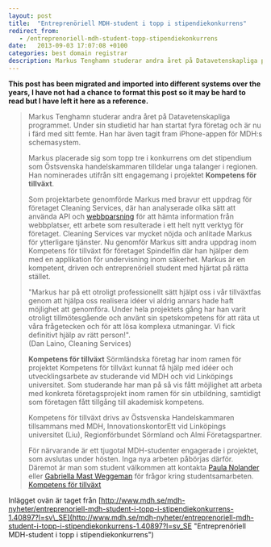 ```yaml
---
layout: post
title:  "Entreprenöriell MDH-student i topp i stipendiekonkurrens"
redirect_from:
   - /entreprenoriell-mdh-student-topp-stipendiekonkurrens
date:   2013-09-03 17:07:08 +0100
categories: best domain registrar
description: Markus Tenghamn studerar andra året på Datavetenskapliga programmet. Under sin studietid har han startat fyra företag och är nu i färd med sitt femte. Han har även tagit fram iPhone-...
---
```


**This post has been migrated and imported into different systems over the years, I have not had a chance to format this post so it may be hard to read but I have left it here as a reference.**

> Markus Tenghamn studerar andra året på Datavetenskapliga programmet. Under sin studietid har han startat fyra företag och är nu i färd med sitt femte. Han har även tagit fram iPhone-appen för MDH:s schemasystem.  
>   
>  Markus placerade sig som topp tre i konkurrens om det stipendium som Östsvenska handelskammaren tilldelar unga talanger i regionen. Han nominerades utifrån sitt engagemang i projektet **Kompetens för tillväxt**.  
>   
>  Som projektarbete genomförde Markus med bravur ett uppdrag för företaget Cleaning Services, där han analyserade olika sätt att använda API och [webbparsning](http://sv.wikipedia.org/wiki/Parser "webbparsning") för att hämta information från webbplatser, ett arbete som resulterade i ett helt nytt verktyg för företaget. Cleaning Services var mycket nöjda och anlitade Markus för ytterligare tjänster. Nu genomför Markus sitt andra uppdrag inom Kompetens för tillväxt för företaget Spindelfin där han hjälper dem med en applikation för undervisning inom säkerhet. Markus är en kompetent, driven och entreprenöriell student med hjärtat på rätta stället.  
>   
>  "Markus har på ett otroligt professionellt sätt hjälpt oss i vår tillväxtfas genom att hjälpa oss realisera idéer vi aldrig annars hade haft möjlighet att genomföra. Under hela projektets gång har han varit otroligt tillmötesgående och använt sin spetskompetens för att räta ut våra frågetecken och för att lösa komplexa utmaningar. Vi fick definitivt hjälp av rätt person!".  
>  (Dan Laino, Cleaning Services)  
>   
> **Kompetens för tillväxt** Sörmländska företag har inom ramen för projektet Kompetens för tillväxt kunnat få hjälp med idéer och utvecklingsarbete av studerande vid MDH och vid Linköpings universitet. Som studerande har man på så vis fått möjlighet att arbeta med konkreta företagsprojekt inom ramen för sin utbildning, samtidigt som företagen fått tillgång till akademisk kompetens.  
>   
>  Kompetens för tillväxt drivs av Östsvenska Handelskammaren tillsammans med MDH, InnovationskontorEtt vid Linköpings universitet (Liu), Regionförbundet Sörmland och Almi Företagspartner.  
>   
>  För närvarande är ett tjugotal MDH-studenter engagerade i projektet, som avslutas under hösten. Inga nya arbeten påbörjas därför. Däremot är man som student välkommen att kontakta [Paula Nolander](http://www.mdh.se/personal/VisaPerson?fornamn=Paula&efternamn=Nolander) eller [Gabriella Mast Weggeman](http://www.mdh.se/personal/VisaPerson?fornamn=Gabriella&mellannamn=Mast&efternamn=Weggeman) för frågor kring studentsamarbeten. [Kompetens för tillväxt](http://www.ostsvenskahandelskammaren.se/img/2012/6/29/1660051.pdf)

  
 Inlägget ovän är taget från [http://www.mdh.se/mdh-nyheter/entreprenoriell-mdh-student-i-topp-i-stipendiekonkurrens-1.40897?l=sv\_SE](http://www.mdh.se/mdh-nyheter/entreprenoriell-mdh-student-i-topp-i-stipendiekonkurrens-1.40897?l=sv_SE "Entreprenöriell MDH-student i topp i stipendiekonkurrens")